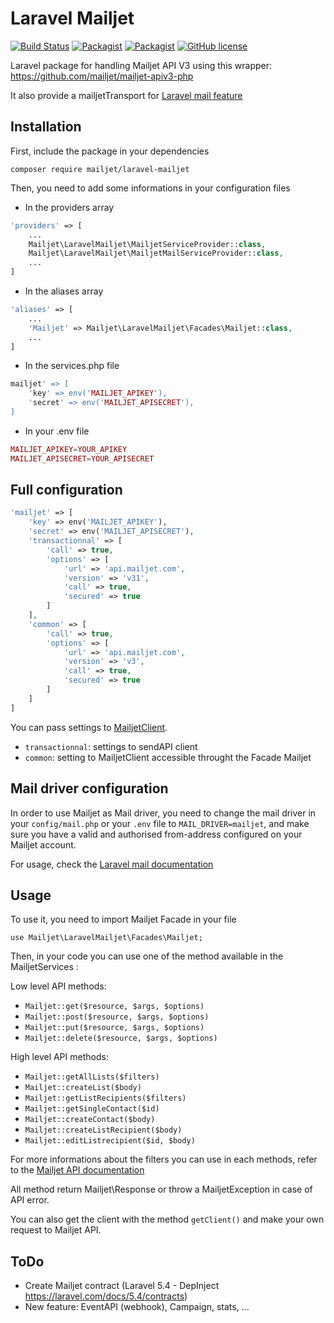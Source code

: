 # Laravel Mailjet

[![Build Status](https://travis-ci.org/mailjet/laravel-mailjet.svg?branch=master)](https://travis-ci.org/mailjet/laravel-mailjet)
[![Packagist](https://img.shields.io/packagist/v/mailjet/laravel-mailjet.svg)](https://packagist.org/packages/mailjet/laravel-mailjet)
[![Packagist](https://img.shields.io/packagist/dt/mailjet/laravel-mailjet.svg)](https://packagist.org/packages/mailjet/laravel-mailjet)
[![GitHub license](https://img.shields.io/badge/license-MIT-blue.svg)](https://github.com/mailjet/laravel-mailjet/blob/master/LICENSE.md)

Laravel package for handling Mailjet API V3 using this wrapper: <https://github.com/mailjet/mailjet-apiv3-php>

It also provide a mailjetTransport for [Laravel mail feature](https://laravel.com/docs/master/mail)

## Installation

First, include the package in your dependencies

    composer require mailjet/laravel-mailjet

Then, you need to add some informations in your configuration files

* In the providers array

```php
'providers' => [
    ...
    Mailjet\LaravelMailjet\MailjetServiceProvider::class,
    Mailjet\LaravelMailjet\MailjetMailServiceProvider::class,
    ...
]
```

* In the aliases array

```php
'aliases' => [
    ...
    'Mailjet' => Mailjet\LaravelMailjet\Facades\Mailjet::class,
    ...
]
```

* In the services.php file

```php
mailjet' => [
    'key' => env('MAILJET_APIKEY'),
    'secret' => env('MAILJET_APISECRET'),
]
```

* In your .env file

```php
MAILJET_APIKEY=YOUR_APIKEY
MAILJET_APISECRET=YOUR_APISECRET
```

## Full configuration

```php
'mailjet' => [
    'key' => env('MAILJET_APIKEY'),
    'secret' => env('MAILJET_APISECRET'),
    'transactionnal' => [
        'call' => true,
        'options' => [
            'url' => 'api.mailjet.com',
            'version' => 'v31',
            'call' => true,
            'secured' => true
        ]
    ],
    'common' => [
        'call' => true,
        'options' => [
            'url' => 'api.mailjet.com',
            'version' => 'v3',
            'call' => true,
            'secured' => true
        ]
    ]
]
```
You can pass settings to [MailjetClient](https://github.com/mailjet/mailjet-apiv3-php#new--version-120-of-the-php-wrapper-).

* `transactionnal`: settings to sendAPI client
* `common`: setting to MailjetClient accessible throught the Facade Mailjet

## Mail driver configuration

In order to use Mailjet as Mail driver, you need to change the mail driver in your `config/mail.php` or your `.env` file to `MAIL_DRIVER=mailjet`, and make sure you have a valid and authorised from-address configured on your Mailjet account.

For usage, check the [Laravel mail documentation](https://laravel.com/docs/master/mail)

## Usage

To use it, you need to import Mailjet Facade in your file

    use Mailjet\LaravelMailjet\Facades\Mailjet;


Then, in your code you can use one of the method available in the MailjetServices :

Low level API methods:

* `Mailjet::get($resource, $args, $options)`
* `Mailjet::post($resource, $args, $options)`
* `Mailjet::put($resource, $args, $options)`
* `Mailjet::delete($resource, $args, $options)`

High level API methods:

* `Mailjet::getAllLists($filters)`
* `Mailjet::createList($body)`
* `Mailjet::getListRecipients($filters)`
* `Mailjet::getSingleContact($id)`
* `Mailjet::createContact($body)`
* `Mailjet::createListRecipient($body)`
* `Mailjet::editListrecipient($id, $body)`

For more informations about the filters you can use in each methods, refer to the [Mailjet API documentation](https://dev.mailjet.com/email-api/v3/apikey/)

All method return Mailjet\Response or throw a MailjetException in case of API error.

You can also get the client with the method `getClient()` and make your own request to Mailjet API.

## ToDo

* Create Mailjet contract (Laravel 5.4 - DepInject <https://laravel.com/docs/5.4/contracts>)
* New feature: EventAPI (webhook), Campaign, stats, ...
